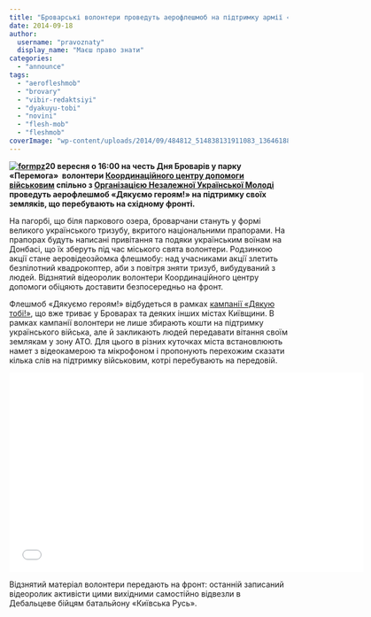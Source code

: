```yaml
---
title: "Броварські волонтери проведуть аерофлешмоб на підтримку армії «Дякуємо героям!»"
date: 2014-09-18
author: 
  username: "pravoznaty"
  display_name: "Маєш право знати"
categories: 
  - "announce"
tags: 
  - "aerofleshmob"
  - "brovary"
  - "vibir-redaktsiyi"
  - "dyakuyu-tobi"
  - "novini"
  - "flesh-mob"
  - "fleshmob"
coverImage: "wp-content/uploads/2014/09/484812_514838131911083_1364618862_n.jpg"
---
```


**[![formpz](https://mpz.brovary.org/wp-content/uploads/2014/09/formpz.jpg)](https://mpz.brovary.org/wp-content/uploads/2014/09/formpz.jpg)20 вересня о 16:00 на честь Дня Броварів у парку «Перемога»  волонтери [Координаційного центру допомоги військовим](https://www.facebook.com/koordcentr.brovary) спільно з [Організацією Незалежної Української Молоді](https://vk.com/onymua) проведуть аерофлешмоб «Дякуємо героям!» на підтримку своїх земляків, що перебувають на східному фронті.**

На пагорбі, що біля паркового озера, броварчани стануть у формі великого українського тризубу, вкритого національними прапорами. На прапорах будуть написані привітання та подяки українським воїнам на Донбасі, що їх зберуть під час міського свята волонтери. Родзинкою акції стане аеровідеозйомка флешмобу: над учасниками акції злетить безпілотний квадрокоптер, аби з повітря зняти тризуб, вибудуваний з людей. Відзнятий відеоролик волонтери Координаційного центру допомоги обіцяють доставити безпосередньо на фронт.

Флешмоб «Дякуємо героям!» відбудеться в рамках [кампанії «Дякую тобі!»](https://mpz.brovary.org/marafon-videoproektu-dyakuyu-tobi-u-brovarah-trivaye-grafik-zustrichey-ta-nove-video/), що вже триває у Броварах та деяких інших містах Київщини. В рамках кампанії волонтери не лише збирають кошти на підтримку українського війська, але й закликають людей передавати вітання своїм землякам у зону АТО. Для цього в різних куточках міста встановлюють намет з відеокамерою та мікрофоном і пропонують перехожим сказати кілька слів на підтримку військовим, котрі перебувають на передовій.

<iframe src="//www.youtube.com/embed/HrngtftD0w8" width="640" height="360" frameborder="0" allowfullscreen="allowfullscreen"></iframe>

Відзнятий матеріал волонтери передають на фронт: останній записаний відеоролик активісти цими вихідними самостійно відвезли в Дебальцеве бійцям батальйону «Київська Русь».
